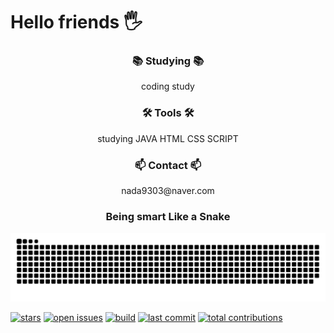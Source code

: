 # Hello friends 🖐️

<h3 align="center">📚 Studying 📚</h3>
<p align="center">coding study</p>

<h3 align="center">🛠 Tools 🛠</h3>
<p align="center">studying JAVA HTML CSS SCRIPT </p>

<h3 align="center">📫 Contact 📫</h3>
<p align="center">nada9303@naver.com</p>

<h3 align="center">Being smart Like a Snake</h3>
<img src="https://github.com/Platane/snk/raw/output/github-contribution-grid-snake.svg" alt="" style="max-width: 100%;">

[![stars](https://custom-icon-badges.demolab.com/github/stars/DenverCoder1/custom-icon-badges?logo=star)](https://custom-icon-badges.demolab.com/github/stars/DenverCoder1/custom-icon-badges?logo=star)
[![open issues](https://custom-icon-badges.demolab.com/github/issues-raw/DenverCoder1/custom-icon-badges?logo=issue)](https://custom-icon-badges.demolab.com/github/issues-raw/DenverCoder1/custom-icon-badges?logo=issue)
[![build](https://custom-icon-badges.demolab.com/github/actions/workflow/status/DenverCoder1/custom-icon-badges/ci.yml?branch=main&logo=check-circle-fill&logoColor=white)](https://custom-icon-badges.demolab.com/github/actions/workflow/status/DenverCoder1/custom-icon-badges/ci.yml?branch=main&logo=check-circle-fill&logoColor=white)
[![last commit](https://custom-icon-badges.demolab.com/github/last-commit/DenverCoder1/custom-icon-badges?logo=history&logoColor=white)](https://custom-icon-badges.demolab.com/github/last-commit/DenverCoder1/custom-icon-badges?logo=history&logoColor=white)
[![total contributions](https://custom-icon-badges.demolab.com/badge/dynamic/json?logo=graph&logoColor=fff&color=blue&label=total%20contributions&query=%24.totalContributions&url=https%3A%2F%2Fstreak-stats.demolab.com%2F%3Fuser%3DDenverCoder1%26type%3Djson)](https://custom-icon-badges.demolab.com/badge/dynamic/json?logo=graph&logoColor=fff&color=blue&label=total%20contributions&query=%24.totalContributions&url=https%3A%2F%2Fstreak-stats.demolab.com%2F%3Fuser%3DDenverCoder1%26type%3Djson)
